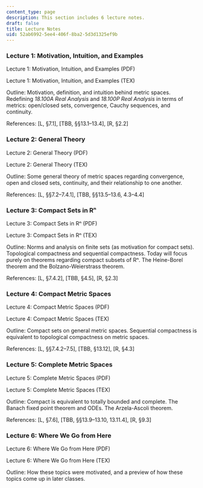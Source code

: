 ```yaml
---
content_type: page
description: This section includes 6 lecture notes.
draft: false
title: Lecture Notes
uid: 52ab6992-5ee4-406f-8ba2-5d3d1325ef9b
---
```

### Lecture 1: Motivation, Intuition, and Examples

Lecture 1: Motivation, Intuition, and Examples (PDF)

Lecture 1: Motivation, Intuition, and Examples (TEX)

Outline: Motivation, definition, and intuition behind metric spaces. Redefining *18.100A Real Analysis* and *18.100P Real Analysis* in terms of metrics: open/closed sets, convergence, Cauchy sequences, and continuity. 

References: \[L, §7.1\], \[TBB, §§13.1–13.4\], \[R, §2.2\] 

### Lecture 2: General Theory

Lecture 2: General Theory (PDF)

Lecture 2: General Theory (TEX)

Outline: Some general theory of metric spaces regarding convergence, open and closed sets, continuity, and their relationship to one another. 

References: \[L, §§7.2–7.4.1\], \[TBB, §§13.5–13.6, 4.3–4.4\]

### Lecture 3: Compact Sets in Rⁿ

Lecture 3: Compact Sets in Rⁿ (PDF)

Lecture 3: Compact Sets in Rⁿ (TEX)

Outline: Norms and analysis on finite sets (as motivation for compact sets). Topological compactness and sequential compactness. Today will focus purely on theorems regarding compact subsets of Rⁿ. The Heine-Borel theorem and the Bolzano-Weierstrass theorem. 

References: \[L, §7.4.2\], \[TBB, §4.5\], \[R, §2.3\]

### Lecture 4: Compact Metric Spaces

Lecture 4: Compact Metric Spaces (PDF)

Lecture 4: Compact Metric Spaces (TEX)

Outline: Compact sets on general metric spaces. Sequential compactness is equivalent to topological compactness on metric spaces. 

References: \[L, §§7.4.2–7.5\], \[TBB, §13.12\], \[R, §4.3\]

### Lecture 5: Complete Metric Spaces

Lecture 5: Complete Metric Spaces (PDF)

Lecture 5: Complete Metric Spaces (TEX)

Outline: Compact is equivalent to totally bounded and complete. The Banach fixed point theorem and ODEs. The Arzela-Ascoli theorem. 

References: \[L, §7.6\], \[TBB, §§13.9–13.10, 13.11.4\], \[R, §9.3\]

### Lecture 6: Where We Go from Here

Lecture 6: Where We Go from Here (PDF)

Lecture 6: Where We Go from Here (TEX)

Outline: How these topics were motivated, and a preview of how these topics come up in later classes.
